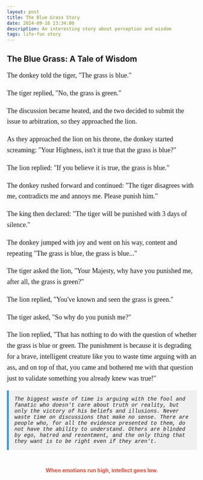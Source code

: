 ```yaml
---
layout: post
title: The Blue Grass Story
date: 2024-09-16 13:34:00
description: An interesting story about perception and wisdom
tags: life-fun story
---
```


## The Blue Grass: A Tale of Wisdom

<div style="font-family: 'Georgia', serif; font-size: 18px; line-height: 1.6;">
The donkey told the tiger, "The grass is blue."

The tiger replied, "No, the grass is green."

The discussion became heated, and the two decided to submit the issue to arbitration, so they approached the lion.

As they approached the lion on his throne, the donkey started screaming: "Your Highness, isn't it true that the grass is blue?"

The lion replied: "If you believe it is true, the grass is blue."

The donkey rushed forward and continued: "The tiger disagrees with me, contradicts me and annoys me. Please punish him."

The king then declared: "The tiger will be punished with 3 days of silence."

The donkey jumped with joy and went on his way, content and repeating "The grass is blue, the grass is blue..."

The tiger asked the lion, "Your Majesty, why have you punished me, after all, the grass is green?"

The lion replied, "You've known and seen the grass is green."

The tiger asked, "So why do you punish me?"

The lion replied, "That has nothing to do with the question of whether the grass is blue or green. The punishment is because it is degrading for a brave, intelligent creature like you to waste time arguing with an ass, and on top of that, you came and bothered me with that question just to validate something you already knew was true!"
</div>

<div style="font-family: 'Courier New', Courier, monospace; font-style: italic; background-color: #f0f0f0; padding: 15px; border-left: 5px solid #3498db;">
The biggest waste of time is arguing with the fool and fanatic who doesn't care about truth or reality, but only the victory of his beliefs and illusions. Never waste time on discussions that make no sense. There are people who, for all the evidence presented to them, do not have the ability to understand. Others are blinded by ego, hatred and resentment, and the only thing that they want is to be right even if they aren't.
</div>

&nbsp;

<div style="font-weight: bold;text-align: center; 
  color: #e74c3c;">When emotions run high, intellect goes low.</div>

